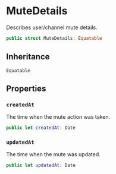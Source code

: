 # MuteDetails

Describes user/channel mute details.

``` swift
public struct MuteDetails: Equatable 
```

## Inheritance

`Equatable`

## Properties

### `createdAt`

The time when the mute action was taken.

``` swift
public let createdAt: Date
```

### `updatedAt`

The time when the mute was updated.

``` swift
public let updatedAt: Date
```
